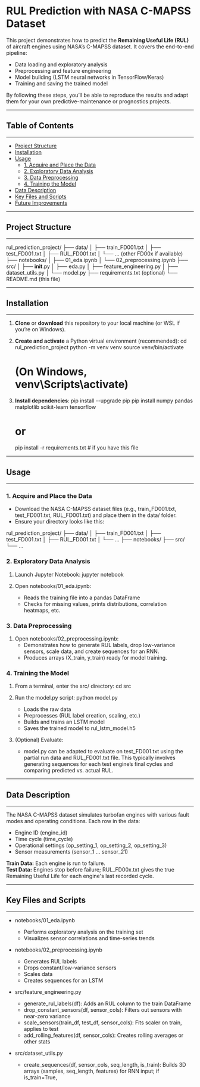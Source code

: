 # RUL Prediction with NASA C-MAPSS Dataset

This project demonstrates how to predict the **Remaining Useful Life (RUL)** of aircraft engines using NASA’s C-MAPSS dataset. It covers the end-to-end pipeline:
- Data loading and exploratory analysis
- Preprocessing and feature engineering
- Model building (LSTM neural networks in TensorFlow/Keras)
- Training and saving the trained model

By following these steps, you’ll be able to reproduce the results and adapt them for your own predictive-maintenance or prognostics projects.

--------------------------------------------------------------------------------
## Table of Contents
--------------------------------------------------------------------------------

- [Project Structure](#project-structure)
- [Installation](#installation)
- [Usage](#usage)
  - [1. Acquire and Place the Data](#1-acquire-and-place-the-data)
  - [2. Exploratory Data Analysis](#2-exploratory-data-analysis)
  - [3. Data Preprocessing](#3-data-preprocessing)
  - [4. Training the Model](#4-training-the-model)
- [Data Description](#data-description)
- [Key Files and Scripts](#key-files-and-scripts)
- [Future Improvements](#future-improvements)

--------------------------------------------------------------------------------
## Project Structure
--------------------------------------------------------------------------------

rul_prediction_project/
├── data/
│   ├── train_FD001.txt
│   ├── test_FD001.txt
│   ├── RUL_FD001.txt
│   └── ... (other FD00x if available)
├── notebooks/
│   ├── 01_eda.ipynb
│   └── 02_preprocessing.ipynb
├── src/
│   ├── __init__.py
│   ├── eda.py
│   ├── feature_engineering.py
│   ├── dataset_utils.py
│   └── model.py
├── requirements.txt  (optional)
└── README.md         (this file)

--------------------------------------------------------------------------------
## Installation
--------------------------------------------------------------------------------

1. **Clone** or **download** this repository to your local machine (or WSL if you’re on Windows).

2. **Create and activate** a Python virtual environment (recommended):
   cd rul_prediction_project
   python -m venv venv
   source venv/bin/activate
   # (On Windows, venv\Scripts\activate)

3. **Install dependencies**:
   pip install --upgrade pip
   pip install numpy pandas matplotlib scikit-learn tensorflow
   # or
   pip install -r requirements.txt   # if you have this file

--------------------------------------------------------------------------------
## Usage
--------------------------------------------------------------------------------

### 1. Acquire and Place the Data

- Download the NASA C-MAPSS dataset files (e.g., train_FD001.txt, test_FD001.txt, RUL_FD001.txt) and place them in the data/ folder.
- Ensure your directory looks like this:

rul_prediction_project/
├── data/
│   ├── train_FD001.txt
│   ├── test_FD001.txt
│   ├── RUL_FD001.txt
│   └── ...
├── notebooks/
├── src/
└── ...

### 2. Exploratory Data Analysis

1. Launch Jupyter Notebook:
   jupyter notebook

2. Open notebooks/01_eda.ipynb:
   - Reads the training file into a pandas DataFrame
   - Checks for missing values, prints distributions, correlation heatmaps, etc.

### 3. Data Preprocessing

1. Open notebooks/02_preprocessing.ipynb:
   - Demonstrates how to generate RUL labels, drop low-variance sensors, scale data, and create sequences for an RNN.
   - Produces arrays (X_train, y_train) ready for model training.

### 4. Training the Model

1. From a terminal, enter the src/ directory:
   cd src

2. Run the model.py script:
   python model.py
   - Loads the raw data
   - Preprocesses (RUL label creation, scaling, etc.)
   - Builds and trains an LSTM model
   - Saves the trained model to rul_lstm_model.h5

3. (Optional) Evaluate:
   - model.py can be adapted to evaluate on test_FD001.txt using the partial run data and RUL_FD001.txt file. This typically involves generating sequences for each test engine’s final cycles and comparing predicted vs. actual RUL.

--------------------------------------------------------------------------------
## Data Description
--------------------------------------------------------------------------------

The NASA C-MAPSS dataset simulates turbofan engines with various fault modes and operating conditions. Each row in the data:
- Engine ID (engine_id)
- Time cycle (time_cycle)
- Operational settings (op_setting_1, op_setting_2, op_setting_3)
- Sensor measurements (sensor_1 ... sensor_21)

**Train Data:** Each engine is run to failure.  
**Test Data:** Engines stop before failure; RUL_FD00x.txt gives the true Remaining Useful Life for each engine's last recorded cycle.

--------------------------------------------------------------------------------
## Key Files and Scripts
--------------------------------------------------------------------------------

- notebooks/01_eda.ipynb
  - Performs exploratory analysis on the training set
  - Visualizes sensor correlations and time-series trends

- notebooks/02_preprocessing.ipynb
  - Generates RUL labels
  - Drops constant/low-variance sensors
  - Scales data
  - Creates sequences for an LSTM

- src/feature_engineering.py
  - generate_rul_labels(df): Adds an RUL column to the train DataFrame
  - drop_constant_sensors(df, sensor_cols): Filters out sensors with near-zero variance
  - scale_sensors(train_df, test_df, sensor_cols): Fits scaler on train, applies to test
  - add_rolling_features(df, sensor_cols): Creates rolling averages or other stats

- src/dataset_utils.py
  - create_sequences(df, sensor_cols, seq_length, is_train): Builds 3D arrays (samples, seq_length, features) for RNN input; if is_train=True,
